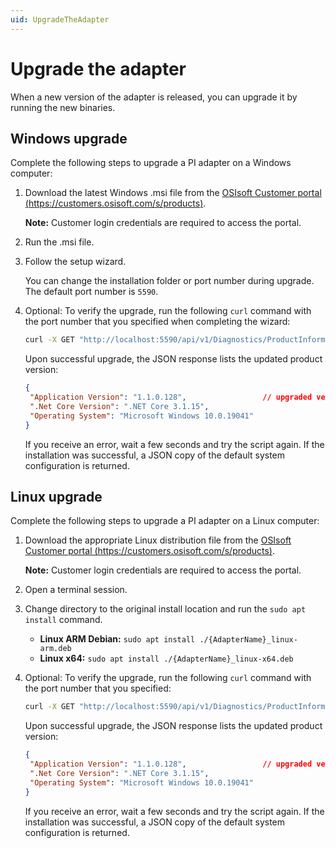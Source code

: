 ```yaml
---
uid: UpgradeTheAdapter
---
```


# Upgrade the adapter

When a new version of the adapter is released, you can upgrade it by running the new binaries.

## Windows upgrade

Complete the following steps to upgrade a PI adapter on a Windows computer:

1. Download the latest Windows .msi file from the [OSIsoft Customer portal (https://customers.osisoft.com/s/products)](https://customers.osisoft.com/s/products).

    **Note:** Customer login credentials are required to access the portal.

2. Run the .msi file.

3. Follow the setup wizard.

    You can change the installation folder or port number during upgrade. The default port number is `5590`.

4. Optional: To verify the upgrade, run the following `curl` command with the port number that you specified when completing the wizard:

   ```cmd
   curl -X GET "http://localhost:5590/api/v1/Diagnostics/ProductInformation"
   ```

   Upon successful upgrade, the JSON response lists the updated product version:

   ```json
   {
    "Application Version": "1.1.0.128",                 // upgraded version
    ".Net Core Version": ".NET Core 3.1.15",
    "Operating System": "Microsoft Windows 10.0.19041"
   }
   ```

   If you receive an error, wait a few seconds and try the script again. If the installation was successful, a JSON copy of the default system configuration is returned.

## Linux upgrade

Complete the following steps to upgrade a PI adapter on a Linux computer:

1. Download the appropriate Linux distribution file from the [OSIsoft Customer portal (https://customers.osisoft.com/s/products)](https://customers.osisoft.com/s/products).

    **Note:** Customer login credentials are required to access the portal.

2. Open a terminal session.

3. Change directory to the original install location and run the `sudo apt install` command.

    * **Linux ARM Debian:** `sudo apt install ./{AdapterName}_linux-arm.deb`
    * **Linux x64:** `sudo apt install ./{AdapterName}_linux-x64.deb`

4. Optional: To verify the upgrade, run the following `curl` command with the port number that you specified:

   ```bash
   curl -X GET "http://localhost:5590/api/v1/Diagnostics/ProductInformation"
   ```

   Upon successful upgrade, the JSON response lists the updated product version:

   ```json
   {
    "Application Version": "1.1.0.128",                 // upgraded version
    ".Net Core Version": ".NET Core 3.1.15",
    "Operating System": "Microsoft Windows 10.0.19041"
   }
   ```

   If you receive an error, wait a few seconds and try the script again. If the installation was successful, a JSON copy of the default system configuration is returned.
